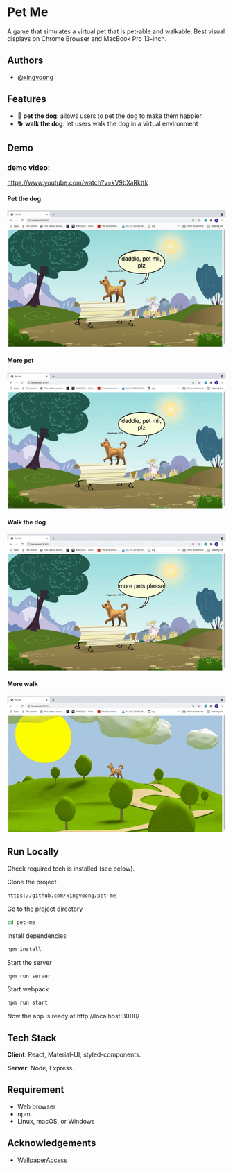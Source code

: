 # Pet Me
A game that simulates a virtual pet that is pet-able and walkable. Best visual displays on Chrome Browser and MacBook Pro 13-inch.

## Authors
- [@xingvoong](https://github.com/xingvoong)

## Features
- 🐶  **pet the dog**: allows users to pet the dog to make them happier.
- 🐕  **walk the dog**: let users walk the dog in a virtual environment

## Demo
### demo video:
https://www.youtube.com/watch?v=kV9bXaRkttk
####  Pet the dog
![pet me](https://github.com/xingvoong/pet-me/blob/main/gif/pet_me.gif?raw=true)

#### More pet
![more pet](https://github.com/xingvoong/pet-me/blob/main/gif/more_pet.gif?raw=true)

#### Walk the dog
![walk dog](https://github.com/xingvoong/pet-me/blob/main/gif/walk_1.gif?raw=true)

#### More walk
![more walk](https://github.com/xingvoong/pet-me/blob/main/gif/walk_2.gif?raw=true)

## Run Locally
Check required tech is installed (see below).

Clone the project
```bash
https://github.com/xingvoong/pet-me
```
Go to the project directory
```bash
cd pet-me
```
Install dependencies
```bash
npm install
```
Start the server
```bash
npm run server
```
Start webpack
```bash
npm run start
```
Now the app is ready at http://localhost:3000/



## Tech Stack
**Client**: React, Material-UI, styled-components.

**Server**: Node, Express.

## Requirement
- Web browser
- npm
- Linux, macOS, or Windows
## Acknowledgements
- [WallpaperAccess](https://wallpaperaccess.com/)